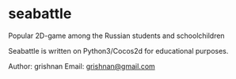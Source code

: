 # seabattle
Popular 2D-game among the Russian students and schoolchildren

Seabattle is written on Python3/Cocos2d for educational purposes.

Author: grishnan
Email: grishnan@gmail.com
